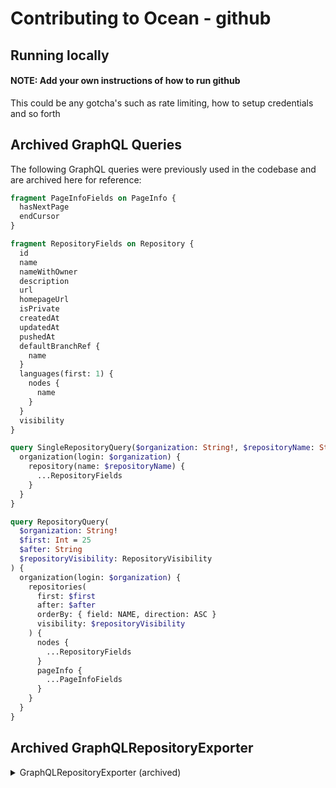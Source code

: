 # Contributing to Ocean - github

## Running locally

#### NOTE: Add your own instructions of how to run github

This could be any gotcha's such as rate limiting, how to setup credentials and so forth

## Archived GraphQL Queries

The following GraphQL queries were previously used in the codebase and are archived here for reference:

```graphql
fragment PageInfoFields on PageInfo {
  hasNextPage
  endCursor
}
```

```graphql
fragment RepositoryFields on Repository {
  id
  name
  nameWithOwner
  description
  url
  homepageUrl
  isPrivate
  createdAt
  updatedAt
  pushedAt
  defaultBranchRef {
    name
  }
  languages(first: 1) {
    nodes {
      name
    }
  }
  visibility
}
```

```graphql
query SingleRepositoryQuery($organization: String!, $repositoryName: String!) {
  organization(login: $organization) {
    repository(name: $repositoryName) {
      ...RepositoryFields
    }
  }
}
```

```graphql
query RepositoryQuery(
  $organization: String!
  $first: Int = 25
  $after: String
  $repositoryVisibility: RepositoryVisibility
) {
  organization(login: $organization) {
    repositories(
      first: $first
      after: $after
      orderBy: { field: NAME, direction: ASC }
      visibility: $repositoryVisibility
    ) {
      nodes {
        ...RepositoryFields
      }
      pageInfo {
        ...PageInfoFields
      }
    }
  }
}
```

## Archived GraphQLRepositoryExporter

<details>
<summary>GraphQLRepositoryExporter (archived)</summary>

```python
class GraphQLRepositoryExporter(AbstractGithubExporter[GithubGraphQLClient]):
    """GraphQL exporter for repositories."""

    async def get_resource[
        ExporterOptionsT: SingleRepositoryOptions
    ](self, options: ExporterOptionsT) -> RAW_ITEM:

        variables = {
            "organization": self.client.organization,
            "repositoryName": options["name"],
            "first": 1,
        }
        payload = {"query": SINGLE_REPOSITORY_GQL, "variables": variables}

        response = await self.client.send_api_request(
            self.client.base_url, method="POST", json_data=payload
        )
        logger.info(f"Fetched repository with identifier: {options['name']}")

        return response.json()["data"]["organization"]["repository"]

    @cache_iterator_result()
    async def get_paginated_resources[
        ExporterOptionsT: Any
    ](self, options: Optional[ExporterOptionsT] = None) -> ASYNC_GENERATOR_RESYNC_TYPE:
        """Get all repositories in the organization with pagination."""

        params: Dict[str, Any] = dict(options) if options else {}
        port_app_config = typing.cast("GithubPortAppConfig", event.port_app_config)

        variables = {
            "organization": self.client.organization,
            "visibility": port_app_config.repository_type,
            "__path": "organization.repositories",
            **params,
        }

        async for repos in self.client.send_paginated_request(
            LIST_REPOSITORY_GQL, variables
        ):
            logger.info(
                f"Fetched batch of {len(repos)} repositories from organization {self.client.organization}"
            )
            yield repos
```

</details>
